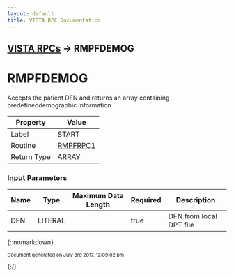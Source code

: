 ```yaml
---
layout: default
title: VISTA RPC Documentation
---
```


## [VISTA RPCs](TableOfContents) &#8594; RMPFDEMOG
# RMPFDEMOG

Accepts the patient DFN and returns an array containing predefineddemographic information

Property | Value
--- | ---
Label | START
Routine | [RMPFRPC1](http://code.osehra.org/dox/Routine_RMPFRPC1_source.html)
Return Type | ARRAY


### Input Parameters

Name | Type | Maximum Data Length | Required | Description
--- | --- | --- | --- | ---
DFN | LITERAL |  | true | DFN from local DPT file



{::nomarkdown} <br/><p style="font-size: 11px">Document generated on July 3rd 2017, 12:09:02 pm</p>{:/}